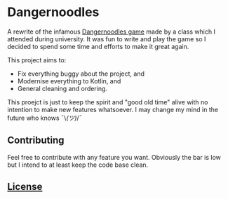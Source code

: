 # Dangernoodles

A rewrite of the infamous [Dangernoodles game](https://github.com/aratare-tech/old-dangernoodles) made by a class which I attended during university. It was fun to write and play the game so I decided to spend some time and efforts to make it great again.

This project aims to:
- Fix everything buggy about the project, and
- Modernise everything to Kotlin, and
- General cleaning and ordering.

This proejct is just to keep the spirit and "good old time" alive with no intention to make new features whatsoever. I may change my mind in the future who knows ¯\\_(ツ)_/¯

## Contributing
Feel free to contribute with any feature you want. Obviously the bar is low but I intend to at least keep the code base clean.

## [License]()
